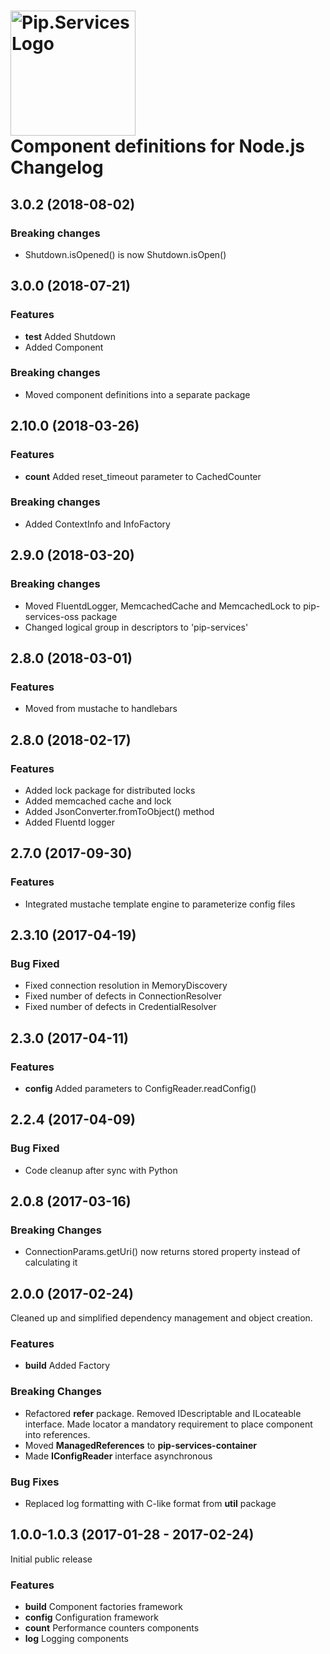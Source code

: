 # <img src="https://uploads-ssl.webflow.com/5ea5d3315186cf5ec60c3ee4/5edf1c94ce4c859f2b188094_logo.svg" alt="Pip.Services Logo" width="200"> <br/> Component definitions for Node.js Changelog

## <a name="3.0.2"></a> 3.0.2 (2018-08-02) 

### Breaking changes
* Shutdown.isOpened() is now Shutdown.isOpen()

## <a name="3.0.0"></a> 3.0.0 (2018-07-21) 

### Features
* **test** Added Shutdown
* Added Component

### Breaking changes
* Moved component definitions into a separate package

## <a name="2.10.0"></a> 2.10.0 (2018-03-26) 

### Features
* **count** Added reset_timeout parameter to CachedCounter

### Breaking changes
* Added ContextInfo and InfoFactory

## <a name="2.9.0"></a> 2.9.0 (2018-03-20) 

### Breaking changes
* Moved FluentdLogger, MemcachedCache and MemcachedLock to pip-services-oss package
* Changed logical group in descriptors to 'pip-services'

## <a name="2.8.0"></a> 2.8.0 (2018-03-01) 

### Features
* Moved from mustache to handlebars

## <a name="2.8.0"></a> 2.8.0 (2018-02-17) 

### Features
* Added lock package for distributed locks
* Added memcached cache and lock
* Added JsonConverter.fromToObject() method
* Added Fluentd logger

## <a name="2.7.0"></a> 2.7.0 (2017-09-30) 

### Features
* Integrated mustache template engine to parameterize config files

## <a name="2.3.10"></a> 2.3.10 (2017-04-19)

### Bug Fixed
* Fixed connection resolution in MemoryDiscovery
* Fixed number of defects in ConnectionResolver
* Fixed number of defects in CredentialResolver

## <a name="2.3.0"></a> 2.3.0 (2017-04-11)

### Features
* **config** Added parameters to ConfigReader.readConfig()

## <a name="2.2.4"></a> 2.2.4 (2017-04-09)

### Bug Fixed
* Code cleanup after sync with Python

## <a name="2.0.8"></a> 2.0.8 (2017-03-16)

### Breaking Changes
* ConnectionParams.getUri() now returns stored property instead of calculating it

## <a name="2.0.0"></a> 2.0.0 (2017-02-24)

Cleaned up and simplified dependency management and object creation.

### Features
* **build** Added Factory

### Breaking Changes
* Refactored **refer** package. Removed IDescriptable and ILocateable interface. Made locator a mandatory requirement to place component into references.
* Moved **ManagedReferences** to **pip-services-container**
* Made **IConfigReader** interface asynchronous

### Bug Fixes
* Replaced log formatting with C-like format from **util** package

## <a name="1.0.0"></a> 1.0.0-1.0.3 (2017-01-28 - 2017-02-24)

Initial public release

### Features
* **build** Component factories framework
* **config** Configuration framework
* **count** Performance counters components
* **log** Logging components

